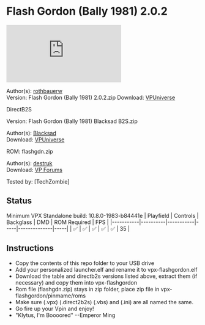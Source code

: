 # Flash Gordon (Bally 1981) 2.0.2

![Table Preview](https://www.vpforums.org/index.php?app=downloads&module=display&section=screenshot&record=107823&id=13137&full=1)

Author(s): [rothbauerw](https://vpuniverse.com/profile/10798-rothbauerw/)  
Version: Flash Gordon (Bally 1981) 2.0.2.zip
Download:  [VPUniverse](https://vpuniverse.com/files/file/11584-flash-gordon-bally-1981/)

DirectB2S

Version: Flash Gordon (Bally 1981) Blacksad B2S.zip

Author(s): [Blacksad](https://vpuniverse.com/profile/9127-blacksad/)  
Download:  [VPUniverse](https://vpuniverse.com/files/file/11584-flash-gordon-bally-1981/)

ROM:
flashgdn.zip

Author(s): [destruk](https://www.vpforums.org/index.php?showuser=5)  
Download:  [VP Forums](https://www.vpforums.org/index.php?app=downloads&showfile=668)

Tested by:
[TechZombie]

## Status 

Minimum VPX Standalone build: 10.8.0-1983-b84441e
| Playfield | Controls | Backglass | DMD | ROM Required | FPS | 
|-----------|----------|-----------|-----|--------------|-----|
| :white_check_mark: | :white_check_mark: | :white_check_mark: | :white_check_mark: | :white_check_mark: | 35 |

## Instructions

- Copy the contents of this repo folder to your USB drive
- Add your personalized launcher.elf and rename it to vpx-flashgordon.elf
- Download the table and directb2s versions listed above, extract them (if necessary) and copy them into vpx-flashgordon
- Rom file (flashgdn.zip) stays in zip folder, place zip file in vpx-flashgordon/pinmame/roms
- Make sure (.vpx) (.direct2b2s) (.vbs) and (.ini) are all named the same. 
- Go fire up your Vpin and enjoy!
- "Klytus, I'm Boooored" --Emperor Ming
